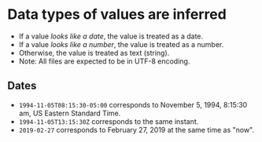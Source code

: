 # Data types of values are inferred

- If a value *looks like a date*, the value is treated as a date.
- If a value *looks like a number*, the value is treated as a number.
- Otherwise, the value is treated as text (string).
- Note: All files are expected to be in UTF-8 encoding.

## Dates

- `1994-11-05T08:15:30-05:00` corresponds to November 5, 1994, 8:15:30 am, US Eastern Standard Time.
- `1994-11-05T13:15:30Z` corresponds to the same instant.
- `2019-02-27` corresponds to February 27, 2019 at the same time as "now".

